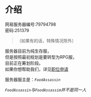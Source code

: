 # 介绍

网易服务器编号:79794798  
密码:251379

>（如果有的话，特殊情况除外）

服务器目前为纯生存服，  
但是按照最初规划是要转型为RPG服，  
目前正在筹划阶段。  
如果你想帮助我们，详见[职位申请](rule/apply.md)

服务器服主是：*`FoodAssassin`*

*`FoodAssassin`与`FoodAssassim`并不是同一人*
